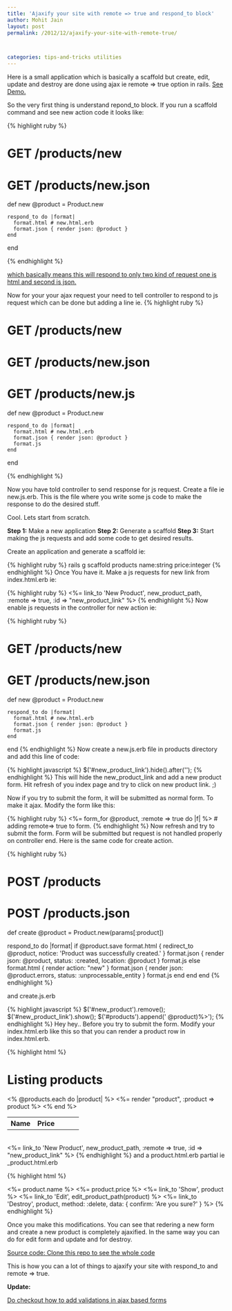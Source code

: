```yaml
---
title: 'Ajaxify your site with remote => true and respond_to block'
author: Mohit Jain
layout: post
permalink: /2012/12/ajaxify-your-site-with-remote-true/



categories: tips-and-tricks utilities
---
```


Here is a small application which is basically a scaffold but create, edit, update and destroy are done using ajax ie remote => true option in rails. [See Demo.][1]

 [1]: http://ajaxified-scaffold.herokuapp.com/ "Demo of the application"

So the very first thing is understand repond_to block. If you run a scaffold command and see new action code it looks like:

{% highlight ruby %}

# GET /products/new
  # GET /products/new.json
  def new
    @product = Product.new

    respond_to do |format|
      format.html # new.html.erb
      format.json { render json: @product }
    end
  end

{% endhighlight %}

[which basically means this will respond to only two kind of request one is html and second is json.][2]

 [2]: http://api.rubyonrails.org/classes/ActionController/MimeResponds/ClassMethods.html#method-i-respond_to "Rails api doc for repond_to block"

Now for your your ajax request your need to tell controller to respond to js request which can be done but adding a line ie.
{% highlight ruby %}

# GET /products/new
  # GET /products/new.json
  # GET /products/new.js
  def new
    @product = Product.new

    respond_to do |format|
      format.html # new.html.erb
      format.json { render json: @product }
      format.js
    end
  end

{% endhighlight %}

Now you have told controller to send response for js request. Create a file ie new.js.erb. This is the file where you write some js code to make the response to do the desired stuff.

Cool. Lets start from scratch.

**Step 1:** Make a new application
**Step 2:** Generate a scaffold
**Step 3:** Start making the js requests and add some code to get desired results.

Create an application and generate a scaffold ie:

{% highlight ruby %}
rails g scaffold products name:string price:integer
{% endhighlight %}
Once You have it. Make a js requests for new link from index.html.erb ie:

{% highlight ruby %}
<%= link_to 'New Product', new_product_path, :remote => true, :id => "new_product_link" %>
{% endhighlight %}
Now enable js requests in the controller for new action ie:

{% highlight ruby %}
# GET /products/new
  # GET /products/new.json
  def new
    @product = Product.new

    respond_to do |format|
      format.html # new.html.erb
      format.json { render json: @product }
      format.js
    end
  end
{% endhighlight %}
Now create a new.js.erb file in products directory and add this line of code:

{% highlight javascript %}
$('#new_product_link').hide().after('');
{% endhighlight %}
This will hide the new\_product\_link and add a new product form. Hit refresh of you index page and try to click on new product link. ;)

Now if you try to submit the form, it will be submitted as normal form. To make it ajax. Modify the form like this:

{% highlight ruby %}
<%= form_for @product, :remote => true do |f| %> # adding remote=> true to form.
{% endhighlight %}
Now refresh and try to submit the form. Form will be submitted but request is not handled properly on controller end. Here is the same code for create action.

{% highlight ruby %}
# POST /products
# POST /products.json
def create
  @product = Product.new(params[:product])

  respond_to do |format|
    if @product.save
      format.html { redirect_to @product, notice: 'Product was successfully created.' }
      format.json { render json: @product, status: :created, location: @product }
      format.js
    else
      format.html { render action: "new" }
      format.json { render json: @product.errors, status: :unprocessable_entity }
      format.js
    end
  end
end
{% endhighlight %}
<!--more-->


and create.js.erb

{% highlight javascript %}
$('#new_product').remove();
$('#new_product_link').show();
$('#products').append(' @product)%>');
{% endhighlight %}
Hey hey.. Before you try to submit the form. Modify your index.html.erb like this so that you can render a product row in index.html.erb.

{% highlight html %}
<h1>Listing products</h1>
<table>
  <tr>
    <th>Name</th>
    <th>Price</th>
    <th></th>
    <th></th>
    <th></th>
  </tr>
  <tbody id="products">
<% @products.each do |product| %>
<%= render "product", :product => product %>
<% end %>
</tbody>
</table>
<br />
<%= link_to 'New Product', new_product_path, :remote => true, :id => "new_product_link" %>
{% endhighlight %}
and a product.html.erb partial ie _product.html.erb

{% highlight html %}
<tr id="product_<%= product.id %>">
  <td><%= product.name %></td>
  <td><%= product.price %></td>
  <td><%= link_to 'Show', product %></td>
  <td><%= link_to 'Edit', edit_product_path(product) %></td>
  <td><%= link_to 'Destroy', product, method: :delete, data: { confirm: 'Are you sure?' } %></td>
</tr>
{% endhighlight %}

Once you make this modifications. You can see that redering a new form and create a new product is completely ajaxified. In the same way you can do for edit form and update and for destroy.

[Source code: Clone this repo to see the whole code][3]

 [3]: https://github.com/mohitjain/ajaxified_scaffold "Source code for Ajaxified Scaffold"

This is how you can a lot of things to ajaxify your site with respond_to and remote => true.

**Update:**

[Do checkout how to add validations in ajax based forms][4]

[4]: http://www.codebeerstartups.com/2013/01/adding-validations-in-your-ajax-based-controllers-ajaxify-your-site  "Adding validations in your ajax based controllers – Ajaxify your site – Part 2"
